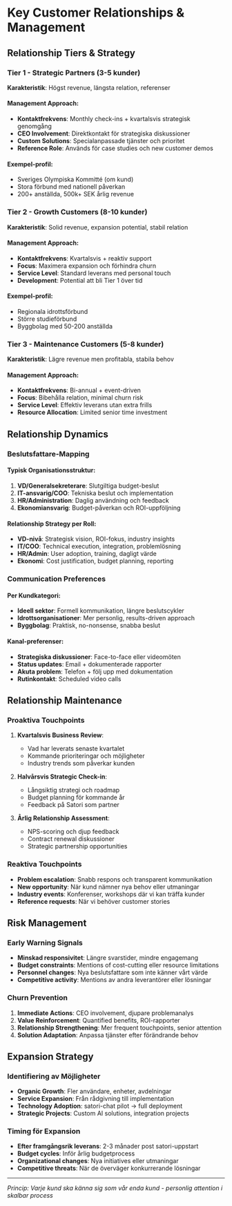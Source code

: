 # Key Customer Relationships & Management

## Relationship Tiers & Strategy

### Tier 1 - Strategic Partners (3-5 kunder)
**Karakteristik**: Högst revenue, längsta relation, referenser

#### Management Approach:
- **Kontaktfrekvens**: Monthly check-ins + kvartalsvis strategisk genomgång
- **CEO Involvement**: Direktkontakt för strategiska diskussioner  
- **Custom Solutions**: Specialanpassade tjänster och prioritet
- **Reference Role**: Används för case studies och new customer demos

#### Exempel-profil:
- Sveriges Olympiska Kommitté (om kund)
- Stora förbund med nationell påverkan
- 200+ anställda, 500k+ SEK årlig revenue

### Tier 2 - Growth Customers (8-10 kunder)
**Karakteristik**: Solid revenue, expansion potential, stabil relation

#### Management Approach:
- **Kontaktfrekvens**: Kvartalsvis + reaktiv support
- **Focus**: Maximera expansion och förhindra churn
- **Service Level**: Standard leverans med personal touch
- **Development**: Potential att bli Tier 1 över tid

#### Exempel-profil:
- Regionala idrottsförbund
- Större studieförbund
- Byggbolag med 50-200 anställda

### Tier 3 - Maintenance Customers (5-8 kunder)
**Karakteristik**: Lägre revenue men profitabla, stabila behov

#### Management Approach:
- **Kontaktfrekvens**: Bi-annual + event-driven
- **Focus**: Bibehålla relation, minimal churn risk
- **Service Level**: Effektiv leverans utan extra frills
- **Resource Allocation**: Limited senior time investment

## Relationship Dynamics

### Beslutsfattare-Mapping
#### Typisk Organisationsstruktur:
1. **VD/Generalsekreterare**: Slutgiltiga budget-beslut
2. **IT-ansvarig/COO**: Tekniska beslut och implementation
3. **HR/Administration**: Daglig användning och feedback
4. **Ekonomiansvarig**: Budget-påverkan och ROI-uppföljning

#### Relationship Strategy per Roll:
- **VD-nivå**: Strategisk vision, ROI-fokus, industry insights
- **IT/COO**: Technical execution, integration, problemlösning  
- **HR/Admin**: User adoption, training, dagligt värde
- **Ekonomi**: Cost justification, budget planning, reporting

### Communication Preferences
#### Per Kundkategori:
- **Ideell sektor**: Formell kommunikation, längre beslutscykler
- **Idrottsorganisationer**: Mer personlig, results-driven approach
- **Byggbolag**: Praktisk, no-nonsense, snabba beslut

#### Kanal-preferenser:
- **Strategiska diskussioner**: Face-to-face eller videomöten
- **Status updates**: Email + dokumenterade rapporter
- **Akuta problem**: Telefon + följ upp med dokumentation
- **Rutinkontakt**: Scheduled video calls

## Relationship Maintenance

### Proaktiva Touchpoints
1. **Kvartalsvis Business Review**: 
   - Vad har leverats senaste kvartalet
   - Kommande prioriteringar och möjligheter
   - Industry trends som påverkar kunden

2. **Halvårsvis Strategic Check-in**:
   - Långsiktig strategi och roadmap
   - Budget planning för kommande år
   - Feedback på Satori som partner

3. **Årlig Relationship Assessment**:
   - NPS-scoring och djup feedback
   - Contract renewal diskussioner
   - Strategic partnership opportunities

### Reaktiva Touchpoints
- **Problem escalation**: Snabb respons och transparent kommunikation
- **New opportunity**: När kund nämner nya behov eller utmaningar
- **Industry events**: Konferenser, workshops där vi kan träffa kunder
- **Reference requests**: När vi behöver customer stories

## Risk Management

### Early Warning Signals
- **Minskad responsivitet**: Längre svarstider, mindre engagemang
- **Budget constraints**: Mentions of cost-cutting eller resource limitations
- **Personnel changes**: Nya beslutsfattare som inte känner vårt värde
- **Competitive activity**: Mentions av andra leverantörer eller lösningar

### Churn Prevention
1. **Immediate Actions**: CEO involvement, djupare problemanalys
2. **Value Reinforcement**: Quantified benefits, ROI-rapporter  
3. **Relationship Strengthening**: Mer frequent touchpoints, senior attention
4. **Solution Adaptation**: Anpassa tjänster efter förändrande behov

## Expansion Strategy

### Identifiering av Möjligheter
- **Organic Growth**: Fler användare, enheter, avdelningar
- **Service Expansion**: Från rådgivning till implementation
- **Technology Adoption**: satori-chat pilot → full deployment
- **Strategic Projects**: Custom AI solutions, integration projects

### Timing för Expansion
- **Efter framgångsrik leverans**: 2-3 månader post satori-uppstart
- **Budget cycles**: Inför årlig budgetprocess
- **Organizational changes**: Nya initiatives eller utmaningar
- **Competitive threats**: När de överväger konkurrerande lösningar

---
*Princip: Varje kund ska känna sig som vår enda kund - personlig attention i skalbar process*